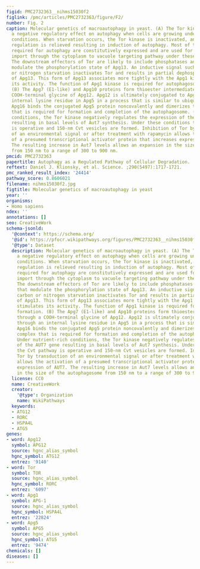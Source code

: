 ```yaml
---
figid: PMC2732363__nihms15030f2
figlink: /pmc/articles/PMC2732363/figure/F2/
number: Fig. 2
caption: Molecular genetics of macroautophagy in yeast. (A) The Tor kinase exerts
  a negative regulatory effect on autophagy when cells are growing under nutrient-rich
  conditions. When starvation occurs, the Tor kinase is inactivated, and the negative
  regulation is relieved resulting in induction of autophagy. Most of the proteins
  required for autophagy are constitutively expressed and are used for biosynthetic
  import through the cytoplasm to vacuole targeting pathway under these conditions.
  The downstream effectors of Tor are likely to include phosphatases and kinases that
  modulate the phosphorylation state of Apg13. An inductive signal such as carbon
  or nitrogen starvation inactivates Tor and results in partial dephosphorylation
  of Apg13. This form of Apg13 associates more tightly with the Apg1 kinase and stimulates
  its activity. The function of Apg1 kinase is required for autophagosome formation.
  (B) The Apg7 (E1-like) and Apg10 proteins form thioester intermediates through a
  COOH-terminal glycine of Apg12. Apg12 is ultimately conjugated to Apg5 through an
  internal lysine residue in Apg5 in a process that is similar to ubiquitination.
  Apg16 binds the conjugated Apg5 protein noncovalently and dimerizes to form a complex
  that is required for formation and completion of the autophagosome. (C) Under nutrient-rich
  conditions, the Tor kinase negatively regulates the expression of the AUT7 gene
  resulting in basal levels of Aut7 synthesis. Under these conditions the Cvt pathway
  is operative and 150-nm Cvt vesicles are formed. Inhibition of Tor by transduction
  of an environmental signal or after treatment with rapamycin allows the activation
  of a presumed transcriptional activator protein that increases expression of AUT7.
  The resulting increase in Aut7 levels allows an expansion in the size of the autophagosome
  from 150 nm to a range of 300 to 900 nm.
pmcid: PMC2732363
papertitle: Autophagy as a Regulated Pathway of Cellular Degradation.
reftext: Daniel J. Klionsky, et al. Science. ;290(5497):1717-1721.
pmc_ranked_result_index: '24414'
pathway_score: 0.8606021
filename: nihms15030f2.jpg
figtitle: Molecular genetics of macroautophagy in yeast
year: ''
organisms:
- Homo sapiens
ndex: ''
annotations: []
seo: CreativeWork
schema-jsonld:
  '@context': https://schema.org/
  '@id': https://pfocr.wikipathways.org/figures/PMC2732363__nihms15030f2.html
  '@type': Dataset
  description: Molecular genetics of macroautophagy in yeast. (A) The Tor kinase exerts
    a negative regulatory effect on autophagy when cells are growing under nutrient-rich
    conditions. When starvation occurs, the Tor kinase is inactivated, and the negative
    regulation is relieved resulting in induction of autophagy. Most of the proteins
    required for autophagy are constitutively expressed and are used for biosynthetic
    import through the cytoplasm to vacuole targeting pathway under these conditions.
    The downstream effectors of Tor are likely to include phosphatases and kinases
    that modulate the phosphorylation state of Apg13. An inductive signal such as
    carbon or nitrogen starvation inactivates Tor and results in partial dephosphorylation
    of Apg13. This form of Apg13 associates more tightly with the Apg1 kinase and
    stimulates its activity. The function of Apg1 kinase is required for autophagosome
    formation. (B) The Apg7 (E1-like) and Apg10 proteins form thioester intermediates
    through a COOH-terminal glycine of Apg12. Apg12 is ultimately conjugated to Apg5
    through an internal lysine residue in Apg5 in a process that is similar to ubiquitination.
    Apg16 binds the conjugated Apg5 protein noncovalently and dimerizes to form a
    complex that is required for formation and completion of the autophagosome. (C)
    Under nutrient-rich conditions, the Tor kinase negatively regulates the expression
    of the AUT7 gene resulting in basal levels of Aut7 synthesis. Under these conditions
    the Cvt pathway is operative and 150-nm Cvt vesicles are formed. Inhibition of
    Tor by transduction of an environmental signal or after treatment with rapamycin
    allows the activation of a presumed transcriptional activator protein that increases
    expression of AUT7. The resulting increase in Aut7 levels allows an expansion
    in the size of the autophagosome from 150 nm to a range of 300 to 900 nm.
  license: CC0
  name: CreativeWork
  creator:
    '@type': Organization
    name: WikiPathways
  keywords:
  - ATG12
  - RORC
  - HSPA4L
  - ATG5
genes:
- word: Apg12
  symbol: APG12
  source: hgnc_alias_symbol
  hgnc_symbol: ATG12
  entrez: '9140'
- word: Tor
  symbol: TOR
  source: hgnc_alias_symbol
  hgnc_symbol: RORC
  entrez: '6097'
- word: Apg1
  symbol: APG-1
  source: hgnc_alias_symbol
  hgnc_symbol: HSPA4L
  entrez: '22824'
- word: Apg5
  symbol: APG5
  source: hgnc_alias_symbol
  hgnc_symbol: ATG5
  entrez: '9474'
chemicals: []
diseases: []
---
```

